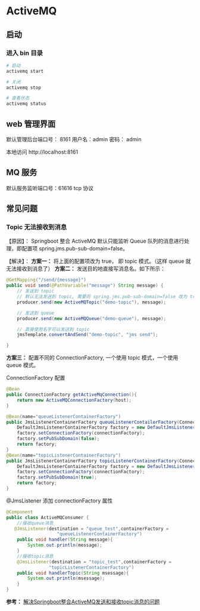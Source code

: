 # ActiveMQ


## 启动

### 进入 bin 目录
```sh
# 启动
activemq start

# 关闭
activemq stop

# 查看状态
activemq status
```

## web 管理界面
默认管理后台端口号： 8161
用户名：admin
密码：  admin 

本地访问 http://localhost:8161


## MQ 服务

默认服务监听端口号：61616 tcp 协议

## 常见问题

### Topic 无法接收到消息
【原因】： Springboot 整合 ActiveMQ 默认只能监听 Queue 队列的消息进行处理，即配置项 spring.jms.pub-sub-domain=false。

【解决】：
**方案一：** 将上面的配置项改为 true， 即 topic 模式。（这样 queue 就无法接收到消息了）
**方案二：** 发送目的地直接写消息名。如下所示：
```java
@GetMapping("/send/{message}")
public void send(@PathVariable("message") String message) {
    // 发送到 topic 
    // 默认无法发送到 topic, 需要将 spring.jms.pub-sub-domain=false 改为 true
    producer.send(new ActiveMQTopic("demo-topic"), message);

    // 发送到 queue
    producer.send(new ActiveMQQueue("demo-queue"), message);

    // 直接使用名字可以发送到 topic
    jmsTemplate.convertAndSend("demo-topic", "jms send");

}
```

**方案三：** 配置不同的 ConnectionFactory, 一个使用 topic 模式，一个使用 queue 模式。

ConnectionFactory 配置
```java
@Bean
public ConnectionFactory getActiveMqConnection(){
    return new ActiveMQConnectionFactory(host);
}

@Bean(name="queueListenerContainerFactory")
public JmsListenerContainerFactory queueListenerContailerFactory(ConnectionFactory connectionFactory){
    DefaultJmsListenerContainerFactory factory = new DefaultJmsListenerContainerFactory();
    factory.setConnectionFactory(connectionFactory);
    factory.setPubSubDomain(false);
    return factory;
}
@Bean(name="topicListenerContainerFactory")
public JmsListenerContainerFactory topicListenerContainerFactory(ConnectionFactory connectionFactory){
    DefaultJmsListenerContainerFactory factory = new DefaultJmsListenerContainerFactory();
    factory.setConnectionFactory(connectionFactory);
    factory.setPubSubDomain(true);
    return factory;
}
```

@JmsListener 添加 connectionFactory 属性
```java
@Component
public class ActiveMQConsumer {
    //接收queue消息
   @JmsListener(destination = "queue_test",containerFactory =     
                   "queueListenerContainerFactory")
    public void handler(String message){
        System.out.println(message);
    }
    //接收topic消息
    @JmsListener(destination = "topic_test",containerFactory = 
                "topicListenerContainerFactory")
    public void handlerTopic(String msessage){
        System.out.println(msessage);
    }
}
```

**参考：** [解决Springboot整合ActiveMQ发送和接收topic消息的问题](https://www.cnblogs.com/sjq0928/p/11371620.html)